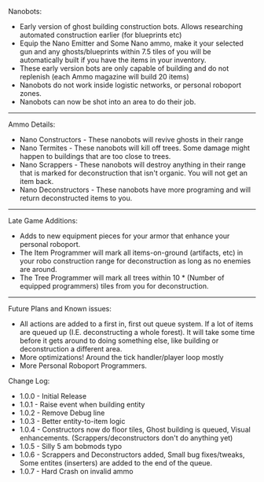 Nanobots:

* Early version of ghost building construction bots. Allows researching automated construction earlier (for blueprints etc)
* Equip the Nano Emitter and Some Nano ammo, make it your selected gun and any ghosts/blueprints within 7.5 tiles of you will be automatically built if you have the items in your inventory.
* These early version bots are only capable of building and do not replenish (each Ammo magazine will build 20 items)
* Nanobots do not work inside logistic networks, or personal roboport zones.
* Nanobots can now be shot into an area to do their job.

---
Ammo Details:

* Nano Constructors - These nanobots will revive ghosts in their range
* Nano Termites - These nanobots will kill off trees. Some damage might happen to buildings that are too close to trees.
* Nano Scrappers - These nanobots will destroy anything in their range that is marked for deconstruction that isn't organic. You will not get an item back.
* Nano Deconstructors - These nanobots have more programing and will return deconstructed items to you.

---
Late Game Additions:

* Adds to new equipment pieces for your armor that enhance your personal roboport.
* The Item Programmer will mark all items-on-ground (artifacts, etc) in your robo construction range for deconstruction as long as no enemies are around.
* The Tree Programmer will mark all trees within 10 * (Number of equipped programmers) tiles from you for deconstruction.

---
Future Plans and Known issues:

* All actions are added to a first in, first out queue system. If a lot of items are queued up (I.E. deconstructing a whole forest). It will take some time before it gets around to doing something else, like building or deconstruction a different area.
* More optimizations! Around the tick handler/player loop mostly
* More Personal Roboport Programmers.

Change Log:

* 1.0.0 - Initial Release
* 1.0.1 - Raise event when building entity
* 1.0.2 - Remove Debug line
* 1.0.3 - Better entity-to-item logic
* 1.0.4 - Constructors now do floor tiles, Ghost building is queued, Visual enhancements.  (Scrappers/deconstructors don't do anything yet)
* 1.0.5 - Silly 5 am bobmods typo
* 1.0.6 - Scrappers and Deconstructors added, Small bug fixes/tweaks, Some entites (inserters) are added to the end of the queue.
* 1.0.7 - Hard Crash on invalid ammo
